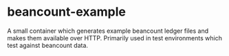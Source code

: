 # beancount-example

A small container which generates example beancount ledger files and makes them
available over HTTP. Primarily used in test environments which test against
beancount data.
